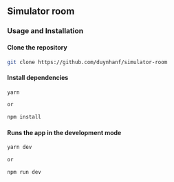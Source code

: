## Simulator room

### Usage and Installation

#### Clone the repository

```bash
git clone https://github.com/duynhanf/simulator-room
```

#### Install dependencies

```bash
yarn

or

npm install
```

#### Runs the app in the development mode

```bash
yarn dev

or

npm run dev
```
